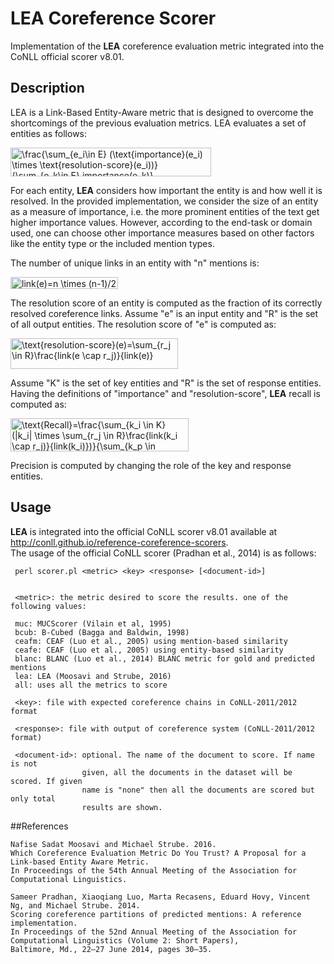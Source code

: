 # LEA Coreference Scorer

Implementation of the **LEA** coreference evaluation metric integrated into the CoNLL official scorer v8.01.

## Description

LEA is a Link-Based Entity-Aware metric that is designed to overcome the shortcomings of the previous evaluation metrics.
LEA evaluates a set of entities as follows:

<img src="http://www.sciweavers.org/tex2img.php?eq=%5Cfrac%7B%5Csum_%7Be_i%5Cin%20E%7D%20%28%5Ctext%7Bimportance%7D%28e_i%29%20%5Ctimes%20%5Ctext%7Bresolution-score%7D%28e_i%29%29%7D%7B%5Csum_%7Be_k%5Cin%20E%7D%20importance%28e_k%29%7D&bc=White&fc=Black&im=jpg&fs=12&ff=modern&edit=0" align="center" border="0" alt="\frac{\sum_{e_i\in E} (\text{importance}(e_i) \times \text{resolution-score}(e_i))}{\sum_{e_k\in E} importance(e_k)}" width="321" height="46" />

For each entity, **LEA** considers how important the entity is and how well it is resolved.
In the provided implementation, we consider the size of an entity as a measure of importance, i.e. 
the more prominent entities of the text get higher importance values. 
However, according to the end-task or domain used, one can choose other importance measures based on other factors like the entity type or the included mention types.

The number of unique links in an entity with "n" mentions is:

<img src="http://www.sciweavers.org/tex2img.php?eq=link%28e%29%3Dn%20%5Ctimes%20%28n-1%29%2F2&bc=White&fc=Black&im=jpg&fs=12&ff=modern&edit=0" align="center" border="0" alt="link(e)=n \times (n-1)/2" width="172" height="19" />

The resolution score of an entity is computed as the fraction of its correctly resolved coreference links.
Assume "e" is an input entity and "R" is the set of all output entities. The resolution score of "e" is computed as:

<img src="http://www.sciweavers.org/tex2img.php?eq=%5Ctext%7Bresolution-score%7D%28e%29%3D%5Csum_%7Br_j%20%5Cin%20R%7D%5Cfrac%7Blink%28e%20%5Ccap%20r_j%29%7D%7Blink%28e%29%7D&bc=White&fc=Black&im=jpg&fs=12&ff=modern&edit=0" align="center" border="0" alt="\text{resolution-score}(e)=\sum_{r_j \in R}\frac{link(e \cap r_j)}{link(e)}" width="268" height="49" />

Assume "K" is the set of key entities and "R" is the set of response entities. Having the definitions of "importance" and "resolution-score", **LEA** recall is computed as:

<img src="http://www.sciweavers.org/tex2img.php?eq=%5Ctext%7BRecall%7D%3D%5Cfrac%7B%5Csum_%7Bk_i%20%5Cin%20K%7D%20%28%7Ck_i%7C%20%5Ctimes%20%5Csum_%7Br_j%20%5Cin%20R%7D%5Cfrac%7Blink%28k_i%20%5Ccap%20r_j%29%7D%7Blink%28k_i%29%7D%29%7D%7B%5Csum_%7Bk_p%20%5Cin%20K%7D%7Ck_p%7C%7D&bc=White&fc=Black&im=jpg&fs=12&ff=modern&edit=0" align="center" border="0" alt="\text{Recall}=\frac{\sum_{k_i \in K} (|k_i| \times \sum_{r_j \in R}\frac{link(k_i \cap r_j)}{link(k_i)})}{\sum_{k_p \in K}|k_p|}" width="285" height="53" />

Precision is computed by changing the role of the key and response entities.

## Usage

**LEA** is integrated into the official CoNLL scorer v8.01 available at http://conll.github.io/reference-coreference-scorers.  
The usage of the official CoNLL scorer (Pradhan et al., 2014) is as follows:


     perl scorer.pl <metric> <key> <response> [<document-id>]


     <metric>: the metric desired to score the results. one of the following values:

     muc: MUCScorer (Vilain et al, 1995)
     bcub: B-Cubed (Bagga and Baldwin, 1998)
     ceafm: CEAF (Luo et al., 2005) using mention-based similarity
     ceafe: CEAF (Luo et al., 2005) using entity-based similarity
     blanc: BLANC (Luo et al., 2014) BLANC metric for gold and predicted mentions
     lea: LEA (Moosavi and Strube, 2016)
     all: uses all the metrics to score

     <key>: file with expected coreference chains in CoNLL-2011/2012 format

     <response>: file with output of coreference system (CoNLL-2011/2012 format)
 
     <document-id>: optional. The name of the document to score. If name is not
                    given, all the documents in the dataset will be scored. If given
                    name is "none" then all the documents are scored but only total
                    results are shown.

##References

    Nafise Sadat Moosavi and Michael Strube. 2016. 
    Which Coreference Evaluation Metric Do You Trust? A Proposal for a Link-based Entity Aware Metric. 
    In Proceedings of the 54th Annual Meeting of the Association for Computational Linguistics.

    Sameer Pradhan, Xiaoqiang Luo, Marta Recasens, Eduard Hovy, Vincent Ng, and Michael Strube. 2014. 
    Scoring coreference partitions of predicted mentions: A reference implementation. 
    In Proceedings of the 52nd Annual Meeting of the Association for Computational Linguistics (Volume 2: Short Papers),
    Baltimore, Md., 22–27 June 2014, pages 30–35.

